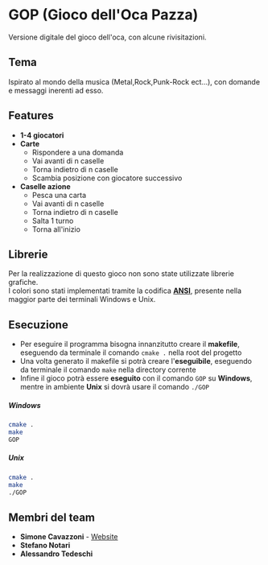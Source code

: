 # GOP (Gioco dell'Oca Pazza)

Versione digitale del gioco dell'oca, con alcune rivisitazioni.

## Tema

Ispirato al mondo della musica (Metal,Rock,Punk-Rock ect...), con domande e messaggi inerenti ad esso.

## Features

* <b>1-4 giocatori</b>
* <b>Carte</b> 
    * Rispondere a una domanda
    * Vai avanti di n caselle
    * Torna indietro di n caselle
    * Scambia posizione con giocatore successivo
* <b>Caselle azione</b>
    * Pesca una carta
    * Vai avanti di n caselle
    * Torna indietro di n caselle
    * Salta 1 turno
    * Torna all'inizio

## Librerie 

Per la realizzazione di questo gioco non sono state utilizzate librerie grafiche. <br>
I colori sono stati implementati tramite la codifica <b>[ANSI](https://en.wikipedia.org/wiki/ANSI_escape_code)</b>, presente nella maggior parte 
dei terminali Windows e Unix.

## Esecuzione

* Per eseguire il programma bisogna innanzitutto creare il <b>makefile</b>, eseguendo da terminale il comando `cmake .` nella root del progetto
* Una volta generato il makefile si potrà creare l'<b>eseguibile</b>, eseguendo da terminale il comando `make` nella directory corrente
* Infine il gioco potrà essere <b>eseguito</b> con il comando `GOP` su <b>Windows</b>, mentre in ambiente <b>Unix</b> si dovrà usare il comando `./GOP`

##### Windows
```bash
cmake .
make
GOP
```

##### Unix
```bash
cmake .
make
./GOP
```

## Membri del team

* <b>Simone Cavazzoni</b> - [Website](https://simonecavazzoni.com) 
* <b>Stefano Notari</b>
* <b>Alessandro Tedeschi</b>
